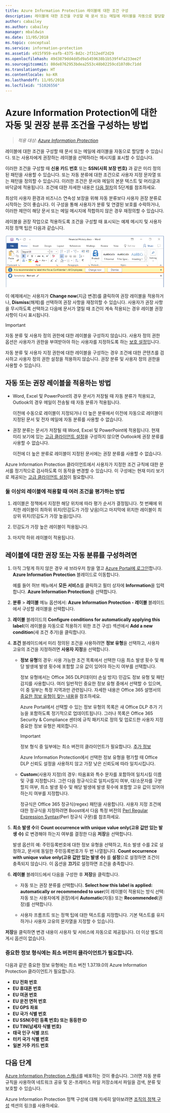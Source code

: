 ```yaml
---
title: Azure Information Protection 레이블에 대한 조건 구성
description: 레이블에 대한 조건을 구성할 때 문서 또는 메일에 레이블을 자동으로 할당할 수 있습니다. 또는 사용자에게 권장하는 레이블을 선택하라는 메시지를 표시할 수 있습니다.
author: cabailey
ms.author: cabailey
manager: mbaldwin
ms.date: 11/05/2018
ms.topic: conceptual
ms.service: information-protection
ms.assetid: e915f959-eafb-4375-8d2c-2f312edf2d29
ms.openlocfilehash: 49d3879dd4dd5d9a5459638b1b539f4fa233ee2f
ms.sourcegitcommit: 80de8762953bdea2553c48b02259cd107d0c71dd
ms.translationtype: HT
ms.contentlocale: ko-KR
ms.lasthandoff: 11/05/2018
ms.locfileid: "51026556"
---
```

# <a name="how-to-configure-conditions-for-automatic-and-recommended-classification-for-azure-information-protection"></a>Azure Information Protection에 대한 자동 및 권장 분류 조건을 구성하는 방법

>*적용 대상: [Azure Information Protection](https://azure.microsoft.com/pricing/details/information-protection)*

레이블에 대한 조건을 구성할 때 문서 또는 메일에 레이블을 자동으로 할당할 수 있습니다. 또는 사용자에게 권장하는 레이블을 선택하라는 메시지를 표시할 수 있습니다. 

이러한 조건을 구성할 때 **신용 카드 번호** 또는 **SSN(사회 보장 번호)** 과 같은 미리 정의된 패턴을 사용할 수 있습니다. 또는 자동 분류에 대한 조건으로 사용자 지정 문자열 또는 패턴을 정의할 수 있습니다. 이러한 조건은 문서와 메일의 본문 텍스트 및 머리글과 바닥글에 적용됩니다. 조건에 대한 자세한 내용은 [다음 절차](#to-configure-recommended-or-automatic-classification-for-a-label)의 5단계를 참조하세요.

최상의 사용자 환경과 비즈니스 연속성 보장을 위해 자동 분류보다 사용자 권장 분류로 시작하는 것이 좋습니다. 이 구성을 통해 사용자가 분류 및 연결된 보호를 수락하거나, 이러한 제안이 해당 문서 또는 메일 메시지에 적합하지 않은 경우 재정의할 수 있습니다.

레이블을 권장 작업으로 적용하도록 조건을 구성할 때 표시되는 예제 메시지 및 사용자 지정 정책 팁은 다음과 같습니다.

![Azure Information Protection 보호 및 권장 사항](./media/info-protect-recommend-calloutsv2.png)

이 예제에서는 사용자가 **Change now**(지금 변경)를 클릭하여 권장 레이블을 적용하거나, **Dismiss**(해제)를 선택하여 권장 사항을 재정의할 수 있습니다. 사용자가 권장 사항을 무시하도록 선택하고 다음에 문서가 열릴 때 조건이 계속 적용되는 경우 레이블 권장 사항이 다시 표시됩니다. 

> [!IMPORTANT]
>자동 분류 및 사용자 정의 권한에 대한 레이블을 구성하지 않습니다. 사용자 정의 권한 옵션은 사용자가 권한을 부여받아야 하는 사용자를 지정하도록 하는 [보호 설정](configure-policy-protection.md)입니다.
>
>자동 분류 및 사용자 지정 권한에 대한 레이블을 구성하는 경우 조건에 대한 콘텐츠를 검사하고 사용자 정의 권한 설정을 적용하지 않습니다. 권장 분류 및 사용자 정의 권한을 사용할 수 있습니다.

## <a name="how-automatic-or-recommended-labels-are-applied"></a>자동 또는 권장 레이블을 적용하는 방법

- Word, Excel 및 PowerPoint의 경우 문서가 저장될 때 자동 분류가 적용되고, Outlook의 경우 메일이 전송될 때 자동 분류가 적용됩니다. 
    
    이전에 수동으로 레이블이 지정되거나 더 높은 분류에서 이전에 자동으로 레이블이 지정된 문서 및 전자 메일에 자동 분류를 사용할 수 없습니다. 

- 권장 분류는 문서가 저장될 때 Word, Excel 및 PowerPoint에 적용됩니다. 현재 미리 보기에 있는 [고급 클라이언트 설정](./rms-client/client-admin-guide-customizations.md#enable-recommended-classification-in-outlook)을 구성하지 않으면 Outlook에 권장 분류를 사용할 수 없습니다.
    
    이전에 더 높은 분류로 레이블이 지정된 문서에는 권장 분류를 사용할 수 없습니다. 

Azure Information Protection 클라이언트에서 사용자가 지정한 조건 규칙에 대한 문서를 정기적으로 검사하도록 이 동작을 변경할 수 있습니다. 이 구성에는 현재 미리 보기로 제공되는 [고급 클라이언트 설정](./rms-client/client-admin-guide-customizations.md#turn-on-classification-to-run-continuously-in-the-background)이 필요합니다.

### <a name="how-multiple-conditions-are-evaluated-when-they-apply-to-more-than-one-label"></a>둘 이상의 레이블에 적용할 때 여러 조건을 평가하는 방법

1. 레이블은 정책에서 지정한 해당 위치에 따라 평가 순서가 결정됩니다. 첫 번째에 위치한 레이블이 최하위 위치(민감도가 가장 낮음)이고 마지막에 위치한 레이블이 최상위 위치(민감도가 가장 높음)입니다.

2. 민감도가 가장 높은 레이블이 적용됩니다.
 
3. 마지막 하위 레이블이 적용됩니다.


## <a name="to-configure-recommended-or-automatic-classification-for-a-label"></a>레이블에 대한 권장 또는 자동 분류를 구성하려면

1. 아직 그렇게 하지 않은 경우 새 브라우저 창을 열고 [Azure Portal에 로그인](configure-policy.md#signing-in-to-the-azure-portal)합니다. **Azure Information Protection** 블레이드로 이동합니다. 
    
    예를 들어 허브 메뉴에서 **모든 서비스**를 클릭하고 필터 상자에 **Information**을 입력합니다. **Azure Information Protection**을 선택합니다.

2. **분류** > **레이블** 메뉴 옵션에서: **Azure Information Protection - 레이블** 블레이드에서 구성할 레이블을 선택합니다.

3. **레이블** 블레이드의 **Configure conditions for automatically applying this label**(이 레이블을 자동으로 적용하기 위한 조건 구성) 섹션에서 **Add a new condition**(새 조건 추가)을 클릭합니다.

4. **조건** 블레이드에서 미리 정의된 조건을 사용하려면 **정보 유형**을 선택하고, 사용자 고유의 조건을 지정하려면 **사용자 지정**을 선택합니다.
    - **정보 유형**의 경우: 사용 가능한 조건 목록에서 선택한 다음 최소 발생 횟수 및 해당 발생에 발생 횟수에 포함할 고유 값이 있어야 하는지 여부를 선택합니다.
        
        정보 유형에서는 Office 365 DLP(데이터 손실 방지) 민감도 정보 유형 및 패턴 감지를 사용합니다. 여러 일반적인 중요한 정보 유형 중에서 선택할 수 있으며, 이 중 일부는 특정 지역과만 관련됩니다. 자세한 내용은 Office 365 설명서의 [중요한 정보 유형이 찾는 내용](/office365/securitycompliance/what-the-sensitive-information-types-look-for)을 참조하세요.
        
        Azure Portal에서 선택할 수 있는 정보 유형의 목록은 새 Office DLP 추가 기능을 포함하도록 정기적으로 업데이트됩니다. 그러나 목록은 Office 365 Security & Compliance 센터에 규칙 패키지로 정의 및 업로드한 사용자 지정 중요한 정보 유형은 제외합니다.
        
        > [!IMPORTANT]
        > 정보 형식 중 일부에는 최소 버전의 클라이언트가 필요합니다. [추가 정보](#sensitive-information-types-that-require-a-minimum-version-of-the-client) 
        
        Azure Information Protection에서 선택한 정보 유형을 평가할 때 Office DLP 신뢰도 설정을 사용하지 않고 가장 낮은 신뢰도에 따라 일치시킵니다.
    
    - **Custom**(사용자 지정)의 경우: 따옴표와 특수 문자를 포함하여 일치시킬 이름 및 구를 지정합니다. 그런 다음 정규식으로 일치시킬지 여부, 대/소문자를 구분할지 여부, 최소 발생 횟수 및 해당 발생에 발생 횟수에 포함할 고유 값이 있어야 하는지 여부를 지정합니다.
        
        정규식은 Office 365 정규식(regex) 패턴을 사용합니다. 사용자 지정 조건에 대한 정규식을 지정하려면 Boost에서 다음 특정 버전의 [Perl Regular Expression Syntax](https://www.boost.org/doc/libs/1_37_0/libs/regex/doc/html/boost_regex/syntax/perl_syntax.html)(Perl 정규식 구문)를 참조하세요.
        
5. **최소 발생 수**와 **Count occurrence with unique value only(고유 값만 있는 발생 수)** 로 변경해야 하는지 여부를 결정한 다음 **저장**을 선택합니다. 
    
    발생 옵션의 예: 주민등록번호에 대한 정보 유형을 선택하고, 최소 발생 수를 2로 설정하고, 문서에 동일한 주민등록번호가 두 번 나열됩니다. **Count occurrence with unique value only(고유 값만 있는 발생 수)** 를 **설정**으로 설정하면 조건이 충족되지 않습니다. 이 옵션을 **끄기**로 설정하면 조건을 충족합니다.

6. **레이블** 블레이드에서 다음을 구성한 후 **저장**을 클릭합니다.
    
    - 자동 또는 권장 분류를 선택합니다. **Select how this label is applied: automatically or recommended to user**(이 레이블이 적용되는 방식 선택: 자동 또는 사용자에게 권장)에서 **Automatic**(자동) 또는 **Recommended**(권장)를 선택합니다.
    
    - 사용자 프롬프트 또는 정책 팁에 대한 텍스트를 지정합니다. 기본 텍스트를 유지하거나 사용자 고유의 문자열을 지정할 수 있습니다.

**저장**을 클릭하면 변경 내용이 사용자 및 서비스에 자동으로 제공됩니다. 더 이상 별도의 게시 옵션이 없습니다.

### <a name="sensitive-information-types-that-require-a-minimum-version-of-the-client"></a>중요한 정보 형식에는 최소 버전의 클라이언트가 필요합니다.

다음과 같은 중요한 정보 유형에는 최소 버전 1.37.19.0의 Azure Information Protection 클라이언트가 필요합니다.

- **EU 전화 번호**
- **EU 휴대폰 번호**
- **EU 여권 번호**
- **EU 운전 면허 번호**
- **EU GPS 좌표**
- **EU 국가 식별 번호**
- **EU SSN(주민 등록 번호) 또는 동등한 ID**
- **EU TIN(납세자 식별 번호)**
- **태국 인구 식별 코드**
- **터키 국가 식별 번호**
- **일본 거주 카드 번호**


## <a name="next-steps"></a>다음 단계

[Azure Information Protection 스캐너](deploy-aip-scanner.md)를 배포하는 것이 좋습니다. 그러면 자동 분류 규칙을 사용하여 네트워크 공유 및 온-프레미스 파일 저장소에서 파일을 검색, 분류 및 보호할 수 있습니다.  

Azure Information Protection 정책 구성에 대해 자세히 알아보려면 [조직의 정책 구성](configure-policy.md#configuring-your-organizations-policy) 섹션의 링크를 사용하세요.


